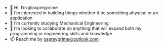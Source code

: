 - 👋 Hi, I’m @ospreyprime
- 👀 I’m interested in building things whether it be something physical or an application
- 🌱 I’m currently studying Mechanical Engineering 
- 💞️ I’m looking to collaborate on anything that will expand both my programming or engineering skills and knowledge
- 📫 Reach me by ospreyprime@outlook.com 

<!---
ospreyprime/ospreyprime is a ✨ special ✨ repository because its `README.md` (this file) appears on your GitHub profile.
You can click the Preview link to take a look at your changes.
--->
